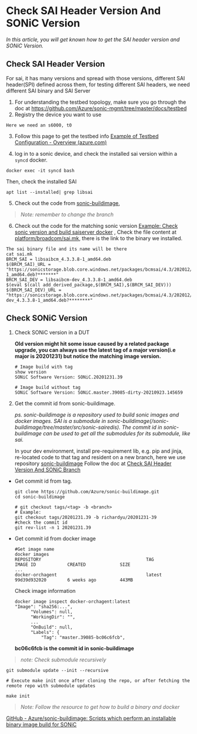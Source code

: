 # Check SAI Header Version And SONiC Version
*In this article, you will get known how to get the SAI header version and SONiC Version.*

## Check SAI Header Version
For sai, it has many versions and spread with those versions, different SAI header(SPI) defined across them, for testing different SAI headers, we need different SAI binary and SAI Server
	
1. For understanding the testbed topology, make sure you go through the doc at 
https://github.com/Azure/sonic-mgmt/tree/master/docs/testbed
2. Registry the device you want to use
```
Here we need an s6000, t0
```
3. Follow this page to get the testbed info 
[Example of Testbed Configuration - Overview (azure.com)](https://github.com/Azure/sonic-mgmt/blob/master/docs/testbed/README.testbed.Example.Config.md)

4. log in to a sonic device, and check the installed sai version within a `syncd` docker.
```
docker exec -it syncd bash
```
Then, check the installed SAI
```
apt list --installed| grep libsai
```
5. Check out the code from [sonic-buildimage](https://github.com/Azure/sonic-buildimage.git), 
> *Note: remember to change the branch*
6. Check out the code for the matching sonic version [Example: Check sonic version and build saiserver docker](CheckVersion.md#check-sonic-version) ,
Check the file content at [platform/broadcom/sai.mk](https://github.com/Azure/sonic-buildimage/blob/master/platform/broadcom/sai.mk), there is the link to the binary we installed.
```
The sai binary file and its name will be there
cat sai.mk
BRCM_SAI = libsaibcm_4.3.3.8-1_amd64.deb
$(BRCM_SAI)_URL = "https://sonicstorage.blob.core.windows.net/packages/bcmsai/4.3/202012/libsaibcm_4.3.3.8-1_amd64.deb?*******"
BRCM_SAI_DEV = libsaibcm-dev_4.3.3.8-1_amd64.deb
$(eval $(call add_derived_package,$(BRCM_SAI),$(BRCM_SAI_DEV)))
$(BRCM_SAI_DEV)_URL = "https://sonicstorage.blob.core.windows.net/packages/bcmsai/4.3/202012/libsaibcm-dev_4.3.3.8-1_amd64.deb?********"
```

## Check SONiC Version

1. Check SONiC version in a DUT

   **Old version might hit some issue caused by a related package upgrade, you can always use the latest tag of a major version(i.e major is 20201231) but notice the matching image version.**
      ```
      # Image build with tag
      show version
      SONiC Software Version: SONiC.20201231.39
      ```
      ```
      # Image build without tag
      SONiC Software Version: SONiC.master.39085-dirty-20210923.145659
      ```


1.  Get the commit id from sonic-buildimage.

      *ps. sonic-buildimage is a repository used to build sonic images and docker images. SAI is a submodule in sonic-buildimage(/sonic-buildimage/tree/master/src/sonic-sairedis). The commit id in sonic-buildimage can be used to get all the submodules for its submodule, like sai.*

      In your dev environment, install pre-requirement lib, e.g. pip and jinja, re-located code to that tag and resident on a new branch, 
      here we use repository [sonic-buildimage](https://github.com/Azure/sonic-buildimage)
      Follow the doc at [Check SAI Header Version And SONiC Branch](CheckVersion.md)

   - Get commit id from tag.

      ```	
      git clone https://github.com/Azure/sonic-buildimage.git
      cd sonic-buildimage

      # git checkout tags/<tag> -b <branch>
      # Example:
      git checkout tags/20201231.39 -b richardyu/20201231-39
      #check the commit id
      git rev-list -n 1 20201231.39
      ```
   - Get commit id from docker image
      ```
      #Get image name
      docker images
      REPOSITORY                                        TAG                                  IMAGE ID            CREATED             SIZE   
      ...   
      docker-orchagent                                  latest                               99d39d932020        6 weeks ago         443MB
      ```
      Check image information
      ```
      docker image inspect docker-orchagent:latest
      "Image": "sha256:...",
            "Volumes": null,
            "WorkingDir": "",
            ...
            "OnBuild": null,
            "Labels": {
                "Tag": "master.39085-bc06c6fcb",

      ```
      **bc06c6fcb is the commit id in sonic-buildimage** 

   > *note: Check submodule recursively*
   ```
   git submodule update --init --recursive

   # Execute make init once after cloning the repo, or after fetching the remote repo with submodule updates

   make init
   ```
   > *Note: Follow the resource to get how to build a binary and docker*

   [GitHub - Azure/sonic-buildimage: Scripts which perform an installable binary image build for SONiC](https://github.com/Azure/sonic-buildimage)
